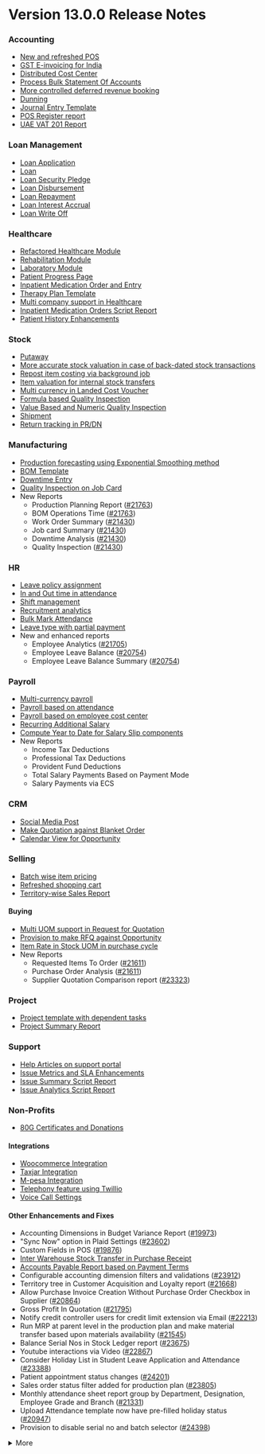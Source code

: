# Version 13.0.0 Release Notes

### Accounting
- [New and refreshed POS](https://github.com/frappe/prodman/pull/20789)
- [GST E-invoicing for India](https://docs.prodman.com/docs/user/manual/en/regional/india/setup-e-invoicing)
- [Distributed Cost Center](https://docs.prodman.com/docs/user/manual/en/accounts/distributed-cost-center)
- [Process Bulk Statement Of Accounts](https://docs.prodman.com/docs/user/manual/en/accounts/process-statement-of-accounts)
- [More controlled deferred revenue booking](https://docs.prodman.com/docs/user/manual/en/accounts/process-deferred-accounting)
- [Dunning](https://docs.prodman.com/docs/user/manual/en/accounts/dunning)
- [Journal Entry Template](https://docs.prodman.com/docs/user/manual/en/accounts/journal-entry-template)
- [POS Register report](https://github.com/frappe/prodman/pull/23313)
- [UAE VAT 201 Report](https://github.com/frappe/prodman/pull/23447)


### Loan Management
- [Loan Application](https://docs.prodman.com/docs/user/manual/en/loan-management/loan-application)
- [Loan](https://docs.prodman.com/docs/user/manual/en/loan-management/loan)
- [Loan Security Pledge](https://docs.prodman.com/docs/user/manual/en/loan-management/loan-security-pledge)
- [Loan Disbursement](https://docs.prodman.com/docs/user/manual/en/loan-management/loan-disbursement)
- [Loan Repayment](https://docs.prodman.com/docs/user/manual/en/loan-management/loan-repayment)
- [Loan Interest Accrual](https://docs.prodman.com/docs/user/manual/en/loan-management/loan-interest-accrual)
- [Loan Write Off](https://docs.prodman.com/docs/user/manual/en/loan-management/loan-write-off)

### Healthcare
- [Refactored Healthcare Module](https://docs.prodman.com/docs/user/manual/en/healthcare)
- [Rehabilitation Module](https://docs.prodman.com/docs/user/manual/en/healthcare/exercise_type)
- [Laboratory Module](https://docs.prodman.com/docs/user/manual/en/healthcare/setup_laboratory)
- [Patient Progress Page](https://github.com/frappe/prodman/pull/22474)
- [Inpatient Medication Order and Entry](https://docs.prodman.com/docs/user/manual/en/healthcare/inpatient_medication_entry)
- [Therapy Plan Template](https://docs.prodman.com/docs/user/manual/en/healthcare/therapy_plan)
- [Multi company support in Healthcare](https://github.com/frappe/prodman/pull/21290)
- [Inpatient Medication Orders Script Report](https://github.com/frappe/prodman/pull/23984)
- [Patient History Enhancements](https://github.com/frappe/prodman/pull/24033)


### Stock
- [Putaway](https://docs.prodman.com/docs/user/manual/en/stock/putaway-rule)
- [More accurate stock valuation in case of back-dated stock transactions](https://github.com/frappe/prodman/pull/24183)
- [Repost item costing via background job](https://github.com/frappe/prodman/pull/24183)
- [Item valuation for internal stock transfers](https://github.com/frappe/prodman/pull/24200)
- [Multi currency in Landed Cost Voucher](https://github.com/frappe/prodman/pull/24127)
- [Formula based Quality Inspection](https://docs.prodman.com/docs/user/manual/en/stock/quality-inspection)
- [Value Based and Numeric Quality Inspection](https://github.com/frappe/prodman/pull/24181)
- [Shipment](https://github.com/frappe/prodman/pull/22914)
- [Return tracking in PR/DN](https://github.com/frappe/prodman/pull/22859)

### Manufacturing
- [Production forecasting using Exponential Smoothing method](https://docs.prodman.com/docs/user/manual/en/manufacturing/reports/demand-driven-forecasting)
- [BOM Template](https://docs.prodman.com/docs/user/manual/en/manufacturing/bill-of-materials#34-bom-template)
- [Downtime Entry](https://docs.prodman.com/docs/user/manual/en/manufacturing/downtime-entry)
- [Quality Inspection on Job Card](https://github.com/frappe/prodman/pull/23964)
- New Reports
  - Production Planning Report ([#21763](https://github.com/frappe/prodman/pull/21763))
  - BOM Operations Time ([#21763](https://github.com/frappe/prodman/pull/21763))
  - Work Order Summary ([#21430](https://github.com/frappe/prodman/pull/21430))
  - Job card Summary ([#21430](https://github.com/frappe/prodman/pull/21430))
  - Downtime Analysis ([#21430](https://github.com/frappe/prodman/pull/21430))
  - Quality Inspection ([#21430](https://github.com/frappe/prodman/pull/21430))

### HR
- [Leave policy assignment](https://github.com/frappe/prodman/pull/23112)
- [In and Out time in attendance](https://github.com/frappe/prodman/pull/21547)
- [Shift management](https://docs.prodman.com/docs/user/manual/en/human-resources/shift-management)
- [Recruitment analytics](https://github.com/frappe/prodman/pull/21732)
- [Bulk Mark Attendance](https://github.com/frappe/prodman/pull/20062)
- [Leave type with partial payment](https://github.com/frappe/prodman/pull/23173)
- New and enhanced reports
    - Employee Analytics ([#21705](https://github.com/frappe/prodman/pull/21705))
    - Employee Leave Balance ([#20754](https://github.com/frappe/prodman/pull/20754))
    - Employee Leave Balance Summary ([#20754](https://github.com/frappe/prodman/pull/20754))

### Payroll
- [Multi-currency payroll](https://github.com/frappe/prodman/pull/23519)
- [Payroll based on attendance](https://github.com/frappe/prodman/pull/21258)
- [Payroll based on employee cost center](https://github.com/frappe/prodman/pull/21609)
- [Recurring Additional Salary](https://github.com/frappe/prodman/pull/20936)
- [Compute Year to Date for Salary Slip components](https://github.com/frappe/prodman/pull/24362)
- New Reports
  - Income Tax Deductions
  - Professional Tax Deductions
  - Provident Fund Deductions
  - Total Salary Payments Based on Payment Mode
  - Salary Payments via ECS

### CRM
- [Social Media Post](https://docs.prodman.com/docs/user/manual/en/CRM/social-media-post)
- [Make Quotation against Blanket Order](https://docs.prodman.com/docs/user/manual/en/selling/blanket-order)
- [Calendar View for Opportunity](https://github.com/frappe/prodman/pull/21280)

### Selling
- [Batch wise item pricing](https://github.com/frappe/prodman/pull/24470)
- [Refreshed shopping cart](https://github.com/frappe/prodman/pull/22617)
- [Territory-wise Sales Report](https://github.com/frappe/prodman/pull/20428)

#### Buying
- [Multi UOM support in Request for Quotation](https://github.com/frappe/prodman/pull/22249)
- [Provision to make RFQ against Opportunity](https://github.com/frappe/prodman/pull/22765)
- [Item Rate in Stock UOM in purchase cycle](https://github.com/frappe/prodman/pull/24315)
- New Reports
  - Requested Items To Order ([#21611](https://github.com/frappe/prodman/pull/21611))
  - Purchase Order Analysis ([#21611](https://github.com/frappe/prodman/pull/21611))
  - Supplier Quotation Comparison report ([#23323](https://github.com/frappe/prodman/pull/23323))

### Project
- [Project template with dependent tasks](https://github.com/frappe/prodman/pull/24092)
- [Project Summary Report](https://github.com/frappe/prodman/pull/21587)

### Support
- [Help Articles on support portal](https://github.com/frappe/prodman/pull/22194)
- [Issue Metrics and SLA Enhancements](https://github.com/frappe/prodman/pull/21617)
- [Issue Summary Script Report](https://docs.prodman.com/docs/user/manual/en/support/support_reports)
- [Issue Analytics Script Report](https://docs.prodman.com/docs/user/manual/en/support/support_reports)

### Non-Profits
- [80G Certificates and Donations](https://docs.prodman.com/docs/user/manual/en/non_profit/tax_exemption_80g_certificate)

#### Integrations
- [Woocommerce Integration](https://docs.prodman.com/docs/user/manual/en/prodman_integration/woocommerce_integration)
- [Taxjar Integration](https://github.com/frappe/prodman/pull/21047)
- [M-pesa Integration](https://docs.prodman.com/docs/user/manual/en/prodman_integration/mpesa-integration)
- [Telephony feature using Twillio](https://github.com/frappe/prodman/pull/24032)
- [Voice Call Settings](https://github.com/frappe/prodman/pull/24126)


#### Other Enhancements and Fixes
- Accounting Dimensions in Budget Variance Report ([#19973](https://github.com/frappe/prodman/pull/19973))
- "Sync Now" option in Plaid Settings ([#23602](https://github.com/frappe/prodman/pull/23602))
- Custom Fields in POS ([#19876](https://github.com/frappe/prodman/pull/19876))
- [Inter Warehouse Stock Transfer in Purchase Receipt](https://docs.prodman.com/docs/user/manual/en/stock/articles/material-transfer-from-delivery-note)
- [Accounts Payable Report based on Payment Terms](https://docs.prodman.com/docs/user/manual/en/accounts/accounting-reports)
- Configurable accounting dimension filters and validations ([#23912](https://github.com/frappe/prodman/pull/23912))
- Territory tree in Customer Acquisition and Loyalty report ([#21668](https://github.com/frappe/prodman/pull/21668))
- Allow Purchase Invoice Creation Without Purchase Order Checkbox in Supplier ([#20864](https://github.com/frappe/prodman/pull/20864))
- Gross Profit In Quotation ([#21795](https://github.com/frappe/prodman/pull/21795))
- Notify credit controller users for credit limit extension via Email ([#22213](https://github.com/frappe/prodman/pull/22213))
- Run MRP at parent level in the production plan and make material transfer based upon materials availability ([#21545](https://github.com/frappe/prodman/pull/21545))
- Balance Serial Nos in Stock Ledger report ([#23675](https://github.com/frappe/prodman/pull/23675))
- Youtube interactions via Video  ([#22867](https://github.com/frappe/prodman/pull/22867))
- Consider Holiday List in Student Leave Application and Attendance ([#23388](https://github.com/frappe/prodman/pull/23388))
- Patient appointment status changes ([#24201](https://github.com/frappe/prodman/pull/24201))
- Sales order status filter added for production plan ([#23805](https://github.com/frappe/prodman/pull/23805))
- Monthly attendance sheet report group by Department, Designation, Employee Grade and Branch ([#21331](https://github.com/frappe/prodman/pull/21331))
- Upload Attendance template now have pre-filled holiday status ([#20947](https://github.com/frappe/prodman/pull/20947))
- Provision to disable serial no and batch selector ([#24398](https://github.com/frappe/prodman/pull/24398))

<details>
<summary>More</summary>

- Fetch Items from BOM in Stock Entry([#19498](https://github.com/frappe/prodman/pull/19498))
- Supplier Sourced Items in BOM ([#23557](https://github.com/frappe/prodman/pull/23557))
- Close Production Plan ([#23728](https://github.com/frappe/prodman/pull/23728))
- Button to create Stock Entry for Drug Shortage ([#24012](https://github.com/frappe/prodman/pull/24012))
- Added column cost center in Accounts Receivable report ([#23835](https://github.com/frappe/prodman/pull/23835))
- Added jinja templating in Contract Template ([#24046](https://github.com/frappe/prodman/pull/24046))
- Make account number length configurable ([#23845](https://github.com/frappe/prodman/pull/23845))
- Add company and correct filter in bank reconciliation statement ([#23614](https://github.com/frappe/prodman/pull/23614))
- Added Condition field in Pricing Rule ([#23014](https://github.com/frappe/prodman/pull/23014))
- Open lead status on next contact date ([#23445](https://github.com/frappe/prodman/pull/23445))
- [Tax Category in POS Profile](https://docs.prodman.com/docs/user/manual/en/accounts/pos-profile)
- Added phone field in product Inquiry ([#23170](https://github.com/frappe/prodman/pull/23170))
- Allow Discharge despite Unbilled Healthcare Services ([#24281](https://github.com/frappe/prodman/pull/24281))
- Do Not Bill Patient Encounters for Inpatients ([#24355](https://github.com/frappe/prodman/pull/24355))
- Autofill Supplier pop-up when only 1 Supplier in RFQ ([#22512](https://github.com/frappe/prodman/pull/22512))
- Accounting entries for service item in Purchase receipt ([#22223](https://github.com/frappe/prodman/pull/22223))
- Added Project in Sales Analytics report ([#23309](https://github.com/frappe/prodman/pull/23309))
- Added all companies option in employee tree to view employee across all companies ([#22573](https://github.com/frappe/prodman/pull/22573))
- Email Group Option In Email Campaign ([#22731](https://github.com/frappe/prodman/pull/22731))
- Stock Report Enhancements ([#21727](https://github.com/frappe/prodman/pull/21727))
- Added range for age in stock ageing ([#22622](https://github.com/frappe/prodman/pull/22622))
- Report Summary in Financial Statement([#20876](https://github.com/frappe/prodman/pull/20876))
- Added sequence id in routing for the completion of operations sequentially ([#23641](https://github.com/frappe/prodman/pull/23641))
- Nested Set filtering for Accounting Dimension
- Add/Remove Items from submitted Sales/Purchase Order
- Provision to edit Item Details from Marketplace
- Scan Barcode in Purchase Receipt
- Disable Rounded Totals Checkbox for Salary Slips in HR Settings

- Renamed Loan Management to Loan on Desk Page ([#21877](https://github.com/frappe/prodman/pull/21877))
- Added Expense Approver field in Employee master ([#22244](https://github.com/frappe/prodman/pull/22244))
- Bill all hours by default on Timesheet ([#22155](https://github.com/frappe/prodman/pull/22155))
- Unable to cancel employee advance ([#22374](https://github.com/frappe/prodman/pull/22374))
- Status error in purchase invoice ([#22351](https://github.com/frappe/prodman/pull/22351))
- Item-wise sales and purchase register export ([#22184](https://github.com/frappe/prodman/pull/22184))
- Billing address in for Purchase documents ([#22233](https://github.com/frappe/prodman/pull/22233))
- Handle canceled entries in financial statements ([#22231](https://github.com/frappe/prodman/pull/22231))
- Default period start date and period end date for financial statements ([#22011](https://github.com/frappe/prodman/pull/22011))
- Update Packed Items via Update Items in Sales Order ([#22392](https://github.com/frappe/prodman/pull/22392))
- Hide delete company transactions button if not system manager ([#21839](https://github.com/frappe/prodman/pull/21839))
- Skipping total row for tree-view reports ([#22350](https://github.com/frappe/prodman/pull/22350))
- Cancelled entries in tds payable monthly report ([#22131](https://github.com/frappe/prodman/pull/22131))
- Inter-company Invoice currency for multicurrency transactions ([#21984](https://github.com/frappe/prodman/pull/21984))
- Filter batches based on item and warehouse in Pick List (develop) ([#21780](https://github.com/frappe/prodman/pull/21780))
- Set cost center in Expense Claim child based on parent (if missing) ([#22175](https://github.com/frappe/prodman/pull/22175))
- Item wise backdated stock entry posting for immutable ledger ([#22366](https://github.com/frappe/prodman/pull/22366))
- Shopping cart UI fixes ([#22137](https://github.com/frappe/prodman/pull/22137))
- Filter Leave Type based on allocation for a particular employee ([#22050](https://github.com/frappe/prodman/pull/22050))
- Party validation for inter-warehouse transaction ([#22186](https://github.com/frappe/prodman/pull/22186))
- Manufacturing dashboard and work order summary chart ([#21946](https://github.com/frappe/prodman/pull/21946))
- IP Admission and Discharge, Minor fixes ([#21817](https://github.com/frappe/prodman/pull/21817))
- Validation of Purchase Order against Material Request missing ([#22192](https://github.com/frappe/prodman/pull/22192))
- Staffing Plan validation ([#22379](https://github.com/frappe/prodman/pull/22379))
- Do not allow backdated stock transactions in previous fiscal year ([#21967](https://github.com/frappe/prodman/pull/21967))
- Employee Advance Return not working ([#21812](https://github.com/frappe/prodman/pull/21812))
- Added card for reports on education desk ([#21853](https://github.com/frappe/prodman/pull/21853))
- Refactored project summary report  ([#21943](https://github.com/frappe/prodman/pull/21943))
- Revenue and Customer Count only in date range in Customer Acquitition Report ([#22210](https://github.com/frappe/prodman/pull/22210))
- Alternative item not working for subcontract ([#22386](https://github.com/frappe/prodman/pull/22386))
- Unable to create batched Item ([#22393](https://github.com/frappe/prodman/pull/22393))
- Filters for the manufacturing reports ([#21960](https://github.com/frappe/prodman/pull/21960))
- Raw material warehouse in Production Planning Report ([#21982](https://github.com/frappe/prodman/pull/21982))
- Allowed LWP leave types to select in Leave Application even if there is no allocation against them ([#22197](https://github.com/frappe/prodman/pull/22197))
- Report not working on parameter Grade ([#21951](https://github.com/frappe/prodman/pull/21951))
- Allow to enter Relieving date if employee status is Left ([#22242](https://github.com/frappe/prodman/pull/22242))
- Resetting lost reason in opportunity and quotation ([#22378](https://github.com/frappe/prodman/pull/22378))
- Filtering issues in opening invoice creation tool ([#21969](https://github.com/frappe/prodman/pull/21969))
- Set default reference Id for "On Previous Row Amount" and "On Previous Row Total" ([#22346](https://github.com/frappe/prodman/pull/22346))
- UX date range field separated in from and to date fields. ([#21765](https://github.com/frappe/prodman/pull/21765))
- Enable show_configure_button when shopping cart is enabled ([#22468](https://github.com/frappe/prodman/pull/22468))
- Setup status indicators for Job Offer and Job Applicant (develop) ([#22445](https://github.com/frappe/prodman/pull/22445))
- Item-wise sales history report ([#22783](https://github.com/frappe/prodman/pull/22783))
- Setting filter for project in kanban board ([#22717](https://github.com/frappe/prodman/pull/22717))
- Dashboard For Timesheet ([#22750](https://github.com/frappe/prodman/pull/22750))
- Handle custom statuses for the pause SLA configuration ([#22349](https://github.com/frappe/prodman/pull/22349))
- Quality Feedback and Template ([#22571](https://github.com/frappe/prodman/pull/22571))
- Unable to change link from new lead to existing customer ([#22787](https://github.com/frappe/prodman/pull/22787))
- Move Issue List actions under 'Actions' dropdown (ux) ([#22710](https://github.com/frappe/prodman/pull/22710))
- Cost center should only show option of selected company ([#22598](https://github.com/frappe/prodman/pull/22598))
- Serial No Rename does not affect  Stock Ledger Entry ([#22746](https://github.com/frappe/prodman/pull/22746))
- Descriptions not copied while creating Fees from Fee Structure ([#22792](https://github.com/frappe/prodman/pull/22792))
- Company filter for cost_center and expense_account in all sales and purchase transactions ([#22478](https://github.com/frappe/prodman/pull/22478))
- Arrangements of filters for reports accounts payable & receivable  ([#22636](https://github.com/frappe/prodman/pull/22636))
- Update the project after task deletion so that the % completed shows correct value ([#22591](https://github.com/frappe/prodman/pull/22591))
- Block Invalid Serial No updates in Maintenance Schedule ([#22665](https://github.com/frappe/prodman/pull/22665))
- Fetch item price in sales invoice based on it's validity ([#22563](https://github.com/frappe/prodman/pull/22563))
- Add view ledger button for cancelled docs ([#22432](https://github.com/frappe/prodman/pull/22432))
- Allow creating SLA documents even if SLA tracking is not enabled ([#22608](https://github.com/frappe/prodman/pull/22608))
- Quotation list view blank if quotation_to field not set as a standard filter ([#22672](https://github.com/frappe/prodman/pull/22672))
- Salary deductions report fixes ([#22397](https://github.com/frappe/prodman/pull/22397))
22727))
- Incorrect delivered qty in Supplier-Wise Sales Analytics ([#22631](https://github.com/frappe/prodman/pull/22631))
- Moved parent warehouse to top section also added a section break ([#22708](https://github.com/frappe/prodman/pull/22708))
- Skip Progress and Completed by fields on Task Duplication ([#22565](https://github.com/frappe/prodman/pull/22565))
- Incorrect stock after merging the items ([#22526](https://github.com/frappe/prodman/pull/22526))
- Letter head not found in opening invoice creation tool ([#22488](https://github.com/frappe/prodman/pull/22488))
- Cannot cancel asset and asset movement ([#22441](https://github.com/frappe/prodman/pull/22441))
- Fetch project-related info in Timesheet ([#22423](https://github.com/frappe/prodman/pull/22423))
- Currency symbol not showing as per company currency in stock balance report ([#22724](https://github.com/frappe/prodman/pull/22724))
- Add default cost center in payment reconciliation JV ([#22614](https://github.com/frappe/prodman/pull/22614))
- Stock Reconciliation Invalid Quantity for Batched Item ([#22726](https://github.com/frappe/prodman/pull/22726))
- Project link not set in accounts other than profit and loss accounts ([#22051](https://github.com/frappe/prodman/pull/22051))
- Buying price for non stock item in gross profit report ([#22616](https://github.com/frappe/prodman/pull/22616))
- Multi currency payment reconciliation ([#22738](https://github.com/frappe/prodman/pull/22738))
- Cannot cancel assets with repair pending ([#22440](https://github.com/frappe/prodman/pull/22440))
- Reset homepage to home after unchecking products page ([#22736](https://github.com/frappe/prodman/pull/22736))
- Generic Message in previous doc validation for buying and selling ([#22546](https://github.com/frappe/prodman/pull/22546))
- Expense claim outstanding while making payment entry ([#22735](https://github.com/frappe/prodman/pull/22735))
- Take parent cost center for child if no cost center at child in expense claim ([#22496](https://github.com/frappe/prodman/pull/22496))
- Consider company fiscal year for getting balance ([#22577](https://github.com/frappe/prodman/pull/22577))
- Pick List empty table and Serial-Batch items handling ([#22426](https://github.com/frappe/prodman/pull/22426))
- Show total row in print format of financial statement ([#22693](https://github.com/frappe/prodman/pull/22693))
- Set Root as Parent if no parent in new tree view node ([#22497](https://github.com/frappe/prodman/pull/22497))
- Multiple pos issues ([#23725](https://github.com/frappe/prodman/pull/23725))
- Calculate taxes if tax is based on item quantity and inclusive on item price ([#23001](https://github.com/frappe/prodman/pull/23001))
- Contact us button not visible in the website for the non variant items ([#23217](https://github.com/frappe/prodman/pull/23217))
- Not able to make Material Request from Sales Order ([#23669](https://github.com/frappe/prodman/pull/23669))
- Capture advance payments in payment order ([#23256](https://github.com/frappe/prodman/pull/23256))
- Program and Course Enrollment fixes ([#23333](https://github.com/frappe/prodman/pull/23333))
- Cannot create asset if cwip disabled and account not set ([#23580](https://github.com/frappe/prodman/pull/23580))
- Cannot merge pos invoices with inclusive tax ([#23541](https://github.com/frappe/prodman/pull/23541))
- Do not allow Company as accounting dimension ([#23755](https://github.com/frappe/prodman/pull/23755))
- Set value of wrong Bank Account field in Payment Entry ([#22302](https://github.com/frappe/prodman/pull/22302))
- Reverse journal entry for multi-currency ([#23165](https://github.com/frappe/prodman/pull/23165))
- Updated integrations desk page ([#23772](https://github.com/frappe/prodman/pull/23772))
- Assessment Result child table not visible when accessed via Assessment Plan dashboard ([#22880](https://github.com/frappe/prodman/pull/22880))
- Conversion factor fixes in Stock Entry ([#23407](https://github.com/frappe/prodman/pull/23407))
- Total calculations for multi-currency RCM invoices ([#23072](https://github.com/frappe/prodman/pull/23072))
- Show accounts in financial statements upto level 20 ([#23718](https://github.com/frappe/prodman/pull/23718))
- Consolidated financial statement sums values into wrong parent ([#23288](https://github.com/frappe/prodman/pull/23288))
- Set SLA variance in seconds for Duration fieldtype ([#23765](https://github.com/frappe/prodman/pull/23765))
- Added missing reports on selling desk ([#23548](https://github.com/frappe/prodman/pull/23548))
- Fixed heading in the mobile view ([#23145](https://github.com/frappe/prodman/pull/23145))
- Misleading filters on Item tax Template Link field ([#22918](https://github.com/frappe/prodman/pull/22918))
- Do not consider opening entries for TDS calculation ([#23597](https://github.com/frappe/prodman/pull/23597))
- Attendance calendar map fix ([#23245](https://github.com/frappe/prodman/pull/23245))
- Post cancellation accounting entry on posting date instead of current ([#23361](https://github.com/frappe/prodman/pull/23361))
- Set Customer only if Contact is present ([#23704](https://github.com/frappe/prodman/pull/23704))
- Add Delivery Note Count in Sales Invoice Dashboard ([#23161](https://github.com/frappe/prodman/pull/23161))
- Breadcrumbs for Maintenance Visit and Schedule ([#23369](https://github.com/frappe/prodman/pull/23369))
- Raise Error on over receipt/consumption for sub-contracted PR ([#23195](https://github.com/frappe/prodman/pull/23195))
- Validate if company not set in the Payment Entry ([#23419](https://github.com/frappe/prodman/pull/23419))
- Ignore company and bank account doctype while deleting company transactions ([#22953](https://github.com/frappe/prodman/pull/22953))
- Sales funnel data is inconsistent ([#23110](https://github.com/frappe/prodman/pull/23110))
- Credit Limit Email not working ([#23059](https://github.com/frappe/prodman/pull/23059))
- Add Company in list fields to fetch for Expense Claim ([#23007](https://github.com/frappe/prodman/pull/23007))
- Issue form cleaned up and renamed Minutes to First Response field ([#23066](https://github.com/frappe/prodman/pull/23066))
- Quotation lost reason options fix ([#22814](https://github.com/frappe/prodman/pull/22814))
- Tax amounts in HSN Wise Outward summary ([#23076](https://github.com/frappe/prodman/pull/23076))
- Patient Appointment not able to save ([#23434](https://github.com/frappe/prodman/pull/23434))
- Removed Working Hours field from Company ([#23009](https://github.com/frappe/prodman/pull/23009))
- Added check-in time validation in the Inpatient Record - Transfer ([#22958](https://github.com/frappe/prodman/pull/22958))
- Handle Blank from/to range in Numeric Item Attribute ([#23483](https://github.com/frappe/prodman/pull/23483))
- Sequence Matcher error in Bank Reconciliation ([#23539](https://github.com/frappe/prodman/pull/23539))
- Fixed Conversion Factor rate for the BOM Exploded Item ([#23151](https://github.com/frappe/prodman/pull/23151))
- Payment Schedule not fetching ([#23476](https://github.com/frappe/prodman/pull/23476))
- Validate if removed Item Attributes exist in variant items ([#22911](https://github.com/frappe/prodman/pull/22911))
- Set default billing address for purchase documents ([#22950](https://github.com/frappe/prodman/pull/22950))
- Added help link in navbar settings ([#22943](https://github.com/frappe/prodman/pull/22943))
- Apply TDS on Purchase Invoice creation from Purchase Order and Purchase Receipt ([#23282](https://github.com/frappe/prodman/pull/23282))
- Education Module fixes ([#23714](https://github.com/frappe/prodman/pull/23714))
- Filter out cancelled entries in customer ledger summary ([#23205](https://github.com/frappe/prodman/pull/23205))
- Fiscal Year and Tax Rates for Italy ([#23623](https://github.com/frappe/prodman/pull/23623))
- Production Plan incorrect Work Order qty ([#23264](https://github.com/frappe/prodman/pull/23264))
- Added new filters in the Batch-wise Balance History report ([#23676](https://github.com/frappe/prodman/pull/23676))
- Update state code and union territory for Daman and Diu ([#22988](https://github.com/frappe/prodman/pull/22988))
- Set Stock UOM in item while creating Material Request from Stock Entry ([#23436](https://github.com/frappe/prodman/pull/23436))
- Sales Order to Purchase Order flow improvement ([#23357](https://github.com/frappe/prodman/pull/23357))
- Student Admission and Student Applicant fixes ([#23515](https://github.com/frappe/prodman/pull/23515))
- Loan disbursement amount validation ([#24000](https://github.com/frappe/prodman/pull/24000))
- Making company address read-only in delivery note ([#23890](https://github.com/frappe/prodman/pull/23890))
- BOM stock report color showing always red ([#23994](https://github.com/frappe/prodman/pull/23994))
- Added filter for customer field in Issue ([#24051](https://github.com/frappe/prodman/pull/24051))
- Added project link in timesheet form ([#23764](https://github.com/frappe/prodman/pull/23764))
- Update integrations desk page ([#23767](https://github.com/frappe/prodman/pull/23767))
- Place of supply change on address change ([#23941](https://github.com/frappe/prodman/pull/23941))
- TDS calculation, skip invoices with "Apply Tax Withholding Amount" has disabled ([#23672](https://github.com/frappe/prodman/pull/23672))
- Auto fetch serial nos with modified conversion factor ([#23854](https://github.com/frappe/prodman/pull/23854))
- Default cost center in item master not set in stock entry ([#23877](https://github.com/frappe/prodman/pull/23877))
- Incorrect de-link serial no and batch ([#23947](https://github.com/frappe/prodman/pull/23947))
- Accounting for internal transfer invoices within same company ([#24021](https://github.com/frappe/prodman/pull/24021))
- Multiple pricing rule with margin type as Percentage is not working ([#24205](https://github.com/frappe/prodman/pull/24205))
- Added Purchase Order to Global Search ([#24055](https://github.com/frappe/prodman/pull/24055))
- Cannot expand row in update items dialog ([#23839](https://github.com/frappe/prodman/pull/23839))
- Maintain stock can't be changed it there is product bundle ([#23989](https://github.com/frappe/prodman/pull/23989))
- SO to PO Mapping Issue ([#23820](https://github.com/frappe/prodman/pull/23820))
- Asset with value zero doesn't show up in fixed asset register ([#24091](https://github.com/frappe/prodman/pull/24091))
- Cannot save customer email & phone ([#23797](https://github.com/frappe/prodman/pull/23797))
- Incorrect balance value in stock balance report ([#24048](https://github.com/frappe/prodman/pull/24048))
- Payment Terms not fetched in Purchase Invoice from Purchase Receipt ([#23735](https://github.com/frappe/prodman/pull/23735))
- Fix for LMS Sign Up link ([#23743](https://github.com/frappe/prodman/pull/23743))
- Incorrect stock quantity if 'Allow Multiple Material Consumption… ([#24116](https://github.com/frappe/prodman/pull/24116))
- Added wrong absent days calculation in salary slip ([#23897](https://github.com/frappe/prodman/pull/23897))
- Purchase receipt to purchase invoice bill date mapping ([#23967](https://github.com/frappe/prodman/pull/23967))
- Overriding po ([#24022](https://github.com/frappe/prodman/pull/24022))
- Do not cancel reference document on Quality Inspection cancellation ([#24198](https://github.com/frappe/prodman/pull/24198))
- Get formatted value in 'taxes' print template ([#24035](https://github.com/frappe/prodman/pull/24035))
- Don't overrule Item Price via Pricing Rule Rate if 0 ([#23636](https://github.com/frappe/prodman/pull/23636))
- Job card error handling for operations field ([#23991](https://github.com/frappe/prodman/pull/23991))
- Validation for journal entry with 0 debit and credit values ([#23975](https://github.com/frappe/prodman/pull/23975))
- Check if customer exists in product listing ([#24030](https://github.com/frappe/prodman/pull/24030))
- Asset finance book posting date fix ([#23778](https://github.com/frappe/prodman/pull/23778))
- Same source and target tables in Status Updater's update query ([#24110](https://github.com/frappe/prodman/pull/24110))
- Asset finance book depreciation posting date fix ([#23833](https://github.com/frappe/prodman/pull/23833))
- Ignore exception during leave ledger creation from patch ([#24005](https://github.com/frappe/prodman/pull/24005))
- Added link of bank reconciliation and clearance in accounting desk page ([#23850](https://github.com/frappe/prodman/pull/23850))
- Sales invoice add button from sales order dashboard ([#24077](https://github.com/frappe/prodman/pull/24077))
- Incorrect calculation for consumed qty for subcontract item ([#23257](https://github.com/frappe/prodman/pull/23257))
- Incorrect required_qty in Production Planning Report ([#24074](https://github.com/frappe/prodman/pull/24074))
- Email digest user not found ([#23949](https://github.com/frappe/prodman/pull/23949))
- Delete Receive at Warehouse entry on cancellation of Send to War… ([#24115](https://github.com/frappe/prodman/pull/24115))
- Added TDS Payable account number and an error message ([#24065](https://github.com/frappe/prodman/pull/24065))
- Override field_map for job card gantt ([#24155](https://github.com/frappe/prodman/pull/24155))
- Old shopify order syncing date ([#23990](https://github.com/frappe/prodman/pull/23990))
- Shipping chanrges not sync in prodman from shopify ([#24114](https://github.com/frappe/prodman/pull/24114))
- GSTR B2C report ([#24039](https://github.com/frappe/prodman/pull/24039))
- Ignore cancelled entries in stock balance report ([#23757](https://github.com/frappe/prodman/pull/23757))
- Stock ageing report not working ([#23923](https://github.com/frappe/prodman/pull/23923))
- Incorrect assign to in Maintenance Schedule  ([#23831](https://github.com/frappe/prodman/pull/23831))
- Improve UX of DATEV report ([#23892](https://github.com/frappe/prodman/pull/23892))
- Set SLA variance in seconds for Duration fieldtype ([#23765](https://github.com/frappe/prodman/pull/23765))
- dDouble exception in payroll ([#24078](https://github.com/frappe/prodman/pull/24078))
- Make asset dashboard charts public ([#23751](https://github.com/frappe/prodman/pull/23751))
- Don't copy terms and discount from SO to PO ([#23903](https://github.com/frappe/prodman/pull/23903))
- Ignore doctypes on company transaction delete ([#23864](https://github.com/frappe/prodman/pull/23864))
- Error handling in Upload Attendance  ([#23907](https://github.com/frappe/prodman/pull/23907))
- Tax template update on customer address change ([#24160](https://github.com/frappe/prodman/pull/24160))
- Not able to save bom ([#23910](https://github.com/frappe/prodman/pull/23910))
- Enable Allow Auto Repeat for standard doctypes having auto_repeat field ([#23776](https://github.com/frappe/prodman/pull/23776))
- Place of Supply fix in Sales Invoices ([#23785](https://github.com/frappe/prodman/pull/23785))
- Opening invoices in GSTR-1 report ([#24117](https://github.com/frappe/prodman/pull/24117))
- Partial serial no return issue ([#24208](https://github.com/frappe/prodman/pull/24208))
- Import taxjar globally in the taxjar_integration module ([#24027](https://github.com/frappe/prodman/pull/24027))
- Payroll attendance error ([#23887](https://github.com/frappe/prodman/pull/23887))
- Loan application link on creating loan ([#23937](https://github.com/frappe/prodman/pull/23937))
- POS item search includes non stock items ([#23914](https://github.com/frappe/prodman/pull/23914))
- Paid amount in Sales Invoice POS return resets to 0 ([#24057](https://github.com/frappe/prodman/pull/24057))
- Fiscal year can be shorter than 12 months ([#23838](https://github.com/frappe/prodman/pull/23838))
- Loan repayment type option remove ([#23582](https://github.com/frappe/prodman/pull/23582))
- Item wise tax calculation ([#23744](https://github.com/frappe/prodman/pull/23744))
- Enabling track changes for stock settings ([#23982](https://github.com/frappe/prodman/pull/23982))
- Added link of bank reconciliation and clearance in accounting desk page ([#23809](https://github.com/frappe/prodman/pull/23809))
- Location data on Asset to use command(make_demo) ([#23825](https://github.com/frappe/prodman/pull/23825))
- Handle Account and Item None not found in Opening Invoice Creation Tool ([#23559](https://github.com/frappe/prodman/pull/23559))
- Multiple subcontracting issues ([#23662](https://github.com/frappe/prodman/pull/23662))
- Sequence id override with workstation column ([#23810](https://github.com/frappe/prodman/pull/23810))
- Leave policy dashboard fix and roles ([#24170](https://github.com/frappe/prodman/pull/24170))
- Scan barcode does not update barcode item field in sales order ([#24090](https://github.com/frappe/prodman/pull/24090))
- Item price duplicate checking ([#23408](https://github.com/frappe/prodman/pull/23408))
- Tax template update on supplier change for India ([#24060](https://github.com/frappe/prodman/pull/24060))
- Consumed qty logic for subcontracted raw materials ([#23314](https://github.com/frappe/prodman/pull/23314))
- Finance book not getting added in journal Entry of asset value adjustment ([#24100](https://github.com/frappe/prodman/pull/24100))
- Set proper state code in ewaybill JSON when GST category is SEZ ([#23953](https://github.com/frappe/prodman/pull/23953))
- Copying po no when mapping doc ([#23729](https://github.com/frappe/prodman/pull/23729))
- Duplicate items validation for POS Invoice when allow multiple items is disabled ([#23896](https://github.com/frappe/prodman/pull/23896))
- Do not allow Company as accounting dimension ([#23749](https://github.com/frappe/prodman/pull/23749))
- Validation for duplicate Tax Category ([#23978](https://github.com/frappe/prodman/pull/23978))
- Therapy plan and session fixes ([#23817](https://github.com/frappe/prodman/pull/23817))
- Pricing rule with transaction not working for additional product ([#24053](https://github.com/frappe/prodman/pull/24053))
- Inpatient Medication Order and Entry fixes ([#23799](https://github.com/frappe/prodman/pull/23799))
- Avoid using SQL query to get fiscal year dates ([#24050](https://github.com/frappe/prodman/pull/24050))
- Auto Statewise gst tax template ([#23832](https://github.com/frappe/prodman/pull/23832))
- On save sequence id column override with workstation ([#23812](https://github.com/frappe/prodman/pull/23812))
- Multiple pricing rules are not working on selling side ([#22711](https://github.com/frappe/prodman/pull/22711))
- Salary slip popup error ([#24192](https://github.com/frappe/prodman/pull/24192))
- Multiple pricing rule with margin type as Percentage is not working ([#24204](https://github.com/frappe/prodman/pull/24204))
- Allow statistical component in salary structure. ([#24424](https://github.com/frappe/prodman/pull/24424))
- Set current asset value before calculating difference amount ([#24119](https://github.com/frappe/prodman/pull/24119))
- To use Stock UoM in BOM Stock Report ([#24339](https://github.com/frappe/prodman/pull/24339))
- Accounting entries of asset when submitting purchase receipt ([#24191](https://github.com/frappe/prodman/pull/24191))
- Batch/Serial Selector for Scanned Batched Item ([#24338](https://github.com/frappe/prodman/pull/24338))
- Link timesheets with corresponding projects ([#24346](https://github.com/frappe/prodman/pull/24346))
- Material request wrong status issue ([#24019](https://github.com/frappe/prodman/pull/24019))
- UX issues in e-invoicing ([#24358](https://github.com/frappe/prodman/pull/24358))
- Company Wise Valuation Rate for RM in BOM ([#24324](https://github.com/frappe/prodman/pull/24324))
- Stock ageing should not take cancelled stock entries. ([#24437](https://github.com/frappe/prodman/pull/24437))
- Partial loan security unpledging ([#24252](https://github.com/frappe/prodman/pull/24252))
- Asset depreciation ledger ([#24226](https://github.com/frappe/prodman/pull/24226))
- Back Update from QC based on Batch No ([#24329](https://github.com/frappe/prodman/pull/24329))
- Fix for not having fiscal year while creating new company ([#24130](https://github.com/frappe/prodman/pull/24130))
- E-invoice print format not showing other charges ([#24474](https://github.com/frappe/prodman/pull/24474))
- Tax template update on customer address change ([#24146](https://github.com/frappe/prodman/pull/24146))
- Do not manufacture same serial no multiple times ([#24164](https://github.com/frappe/prodman/pull/24164))
- Ignore group cost center validation for period closing voucher ([#24375](https://github.com/frappe/prodman/pull/24375))
- Partial serial no return issue ([#24207](https://github.com/frappe/prodman/pull/24207))
- GSTR-1 double entry issue ([#24376](https://github.com/frappe/prodman/pull/24376))
- Not able to create dunning from sales invoice ([#24349](https://github.com/frappe/prodman/pull/24349))
- Set company in leave allocation and leave ledger entry ([#24296](https://github.com/frappe/prodman/pull/24296))
- Allow leave policy assignment to be canceled. ([#24265](https://github.com/frappe/prodman/pull/24265))
- Removed all day event from shift assignment calendar ([#24397](https://github.com/frappe/prodman/pull/24397))
- Tax calculation on salary slip for the first month ([#24272](https://github.com/frappe/prodman/pull/24272))
- Validate tax template for tax category ([#24402](https://github.com/frappe/prodman/pull/24402))
- Numeric/Non-numeric QI UX ([#24517](https://github.com/frappe/prodman/pull/24517))
- Finished good produced qty validation ([#24220](https://github.com/frappe/prodman/pull/24220))
- Incorrect serial no in the subcontracted purchase receipt ([#24354](https://github.com/frappe/prodman/pull/24354))
- Don't validate warehouse values between Material Request and Stock Entry ([#24294](https://github.com/frappe/prodman/pull/24294))
- Don't cancel job card if manufacturing entry has made ([#24063](https://github.com/frappe/prodman/pull/24063))
- Subscription prepaid date validation ([#24356](https://github.com/frappe/prodman/pull/24356))
- Payment Period based on invoice date report fix/refactor ([#24378](https://github.com/frappe/prodman/pull/24378))
- Drop ship partial order fixed ([#24072](https://github.com/frappe/prodman/pull/24072))
- Payment entry multi-currency issue ([#24332](https://github.com/frappe/prodman/pull/24332))
- Multiple pricing rule issue ([#24515](https://github.com/frappe/prodman/pull/24515))
- Last purchase rate not updating when voucher cancelled if only one voucher is present ([#24322](https://github.com/frappe/prodman/pull/24322))
- Do not cancel reference document on Quality Inspection cancellation ([#24197](https://github.com/frappe/prodman/pull/24197))
- Refactored fetching & validating address from prodman rather than gst portal ([#24297](https://github.com/frappe/prodman/pull/24297))
- Opportunity Status fix ([#22944](https://github.com/frappe/prodman/pull/22944))
- Fixed stock and account balance syncing ([#24644](https://github.com/frappe/prodman/pull/24644))
- Fixed incorrect stock ledger qty in the stock ledger report and bin ([#24649](https://github.com/frappe/prodman/pull/24649))
- Fixed Consolidated Financial Statement report ([#24580](https://github.com/frappe/prodman/pull/24580))
- Repost incompleted backdated transactions ([#24991](https://github.com/frappe/prodman/pull/24991))
- Unequal debit and credit issue on RCM Invoice ([#24838](https://github.com/frappe/prodman/pull/24838))
- Period list for exponential smoothing forecasting report ([#24983](https://github.com/frappe/prodman/pull/24983))
- POS Opening Entry with empty balance detail rows ([#24891](https://github.com/frappe/prodman/pull/24891))
- Use account_name only in consolidated report ([#24840](https://github.com/frappe/prodman/pull/24840))
- Validation of job card in stock entry ([#24882](https://github.com/frappe/prodman/pull/24882))
- Incorrect Nil Exempt and Non GST amount in GSTR3B report ([#24918](https://github.com/frappe/prodman/pull/24918))
- TDS check getting checked after reload ([#24973](https://github.com/frappe/prodman/pull/24973))
- Membership and Donation API fixes ([#24900](https://github.com/frappe/prodman/pull/24900))
- Allow zero valuation in stock reconciliation ([#24985](https://github.com/frappe/prodman/pull/24985))
- Simplified logic for additional salary ([#24907](https://github.com/frappe/prodman/pull/24907))
- Allow to select item code in batch naming ([#24825](https://github.com/frappe/prodman/pull/24825))
- Membership renewal validation (#24963) ([#24964](https://github.com/frappe/prodman/pull/24964))
</details>